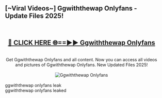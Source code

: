 <h2>[~Viral Videos~] Ggwiththewap Onlyfans - Update Files 2025!</h2>
<br>
<div align="center">
<h2><a href="https://betterlinks.top/A2PfLJ" rel="nofollow">🔴 CLICK HERE 🌐==►► Ggwiththewap Onlyfans</a></h2>
<br>
Get Ggwiththewap Onlyfans and all content. Now you can access all videos and pictures of Ggwiththewap Onlyfans. New Updated Files 2025!
<br>
<br>
<a href="https://betterlinks.top/A2PfLJ" rel="nofollow" data-target="animated-image.originalLink"><img src="https://i.ibb.co.com/WyWwxjT/player-gif2.gif" alt="Ggwiththewap Onlyfans" style="max-width: 100%; display: inline-block;" data-target="animated-image.originalImage"></a>
</div>
<br>
ggwiththewap onlyfans leak<br>
ggwiththewap onlyfans leaked